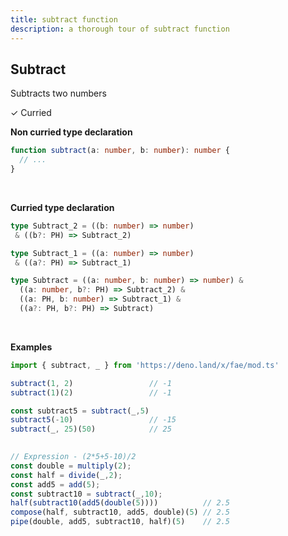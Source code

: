 ```yaml
---
title: subtract function
description: a thorough tour of subtract function
---
```


## Subtract

Subtracts two numbers

&check; Curried
<!---
&#10539; Not curred
-->

**Non curried type declaration**
```typescript
function subtract(a: number, b: number): number {
  // ...
}
```
<br>

**Curried type declaration**

```typescript
type Subtract_2 = ((b: number) => number)
 & ((b?: PH) => Subtract_2)

type Subtract_1 = ((a: number) => number)
 & ((a?: PH) => Subtract_1)

type Subtract = ((a: number, b: number) => number) &
  ((a: number, b?: PH) => Subtract_2) &
  ((a: PH, b: number) => Subtract_1) &
  ((a?: PH, b?: PH) => Subtract)
```
<br>

**Examples**
```typescript
import { subtract, _ } from 'https://deno.land/x/fae/mod.ts'

subtract(1, 2)                 // -1
subtract(1)(2)                 // -1

const subtract5 = subtract(_,5)
subtract5(-10)                 // -15
subtract(_, 25)(50)            // 25
            
```
```typescript
// Expression - (2*5+5-10)/2
const double = multiply(2);
const half = divide(_,2);
const add5 = add(5);
const subtract10 = subtract(_,10);
half(subtract10(add5(double(5))))          // 2.5
compose(half, subtract10, add5, double)(5) // 2.5
pipe(double, add5, subtract10, half)(5)    // 2.5
```
